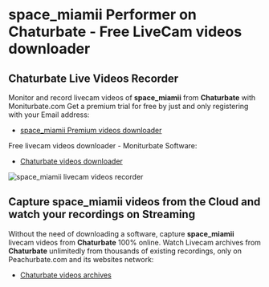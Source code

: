 # space_miamii Performer on Chaturbate - Free LiveCam videos downloader

## Chaturbate Live Videos Recorder

Monitor and record livecam videos of **space_miamii** from **Chaturbate** with Moniturbate.com
Get a premium trial for free by just and only registering with your Email address:
* [space_miamii Premium videos downloader](https://moniturbate.com/request-demo-licence-key.html)

Free livecam videos downloader - Moniturbate Software:
* [Chaturbate videos downloader](https://moniturbate.com/moniturbate-download-software.html)

![space_miamii livecam videos recorder](https://peachurnet.com/templates/moniturbate-software.png)


## Capture space_miamii videos from the Cloud and watch your recordings on Streaming

Without the need of downloading a software, capture **space_miamii** livecam videos from **Chaturbate** 100% online.
Watch Livecam archives from **Chaturbate** unlimitedly from thousands of existing recordings, only on Peachurbate.com and its websites network:
* [Chaturbate videos archives](https://peachurnet.com/)